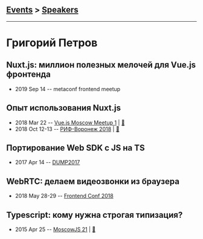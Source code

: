 ## [Events](../README.md) > [Speakers](../speakers.md)
---

# Григорий Петров

## Nuxt.js: миллион полезных мелочей для Vue.js фронтенда
- 2019 Sep 14 -- metaconf frontend meetup    
## Опыт использования Nuxt.js
- 2018 Mar 22 -- [Vue.js Moscow Meetup 1](https://youtu.be/h9NQs0SEVoA?t=1h57m3s)  | [:notebook:](https://speakerdeck.com/vuejsmoscow/opyt-ispol-zovaniia-nuxt-dot-js-grighorii-pietrov-tiekhnichieskii-ievanghielist-voximplant-vue-dot-js-moscow-meetup)  
- 2018 Oct 12-13 -- [РИФ-Воронеж 2018](https://youtu.be/Y6bDnC1av1E)  | [:notebook:](https://www.dropbox.com/s/uwqz9c933pj9z9e/GrigoriiPetrov.pdf)  
## Портирование Web SDK c JS на TS
- 2017 Apr 14 -- [DUMP2017](https://www.youtube.com/watch?v=p2SRPi0sqxA)    
## WebRTC: делаем видеозвонки из браузера
- 2018 May 28-29 -- [Frontend Conf 2018](https://www.youtube.com/watch?v=PcvYEQxwEQ8)    
## Typescript: кому нужна строгая типизация?
- 2015 Apr 25 -- [MoscowJS 21](https://www.youtube.com/watch?v=Ui8YfxzjaTY)  | [:notebook:](https://www.slideshare.net/moscowjs/type-script-47567915)  
